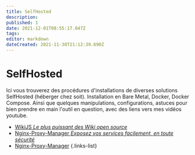 ```yaml
---
title: SelfHosted
description: 
published: 1
date: 2021-12-01T08:55:17.047Z
tags: 
editor: markdown
dateCreated: 2021-11-30T21:12:39.690Z
---
```


# SelfHosted
Ici vous trouverez des procédures d'installations de diverses solutions SelfHosted (héberger chez soit). Installation en Bare Metal, Docker, Docker Compose. Ainsi que quelques manipulations, configurations, astuces pour bien prendre en main l'outil en question, avec des liens vers mes vidéos youtube.

- [WikiJS *Le plus puissant des Wiki open source*](/SelfHosted/WikiJS)
- [Nginx-Proxy-Manager *Exposez vos services facilement, en toute sécurité*](/SelfHosted/Nginx-Proxy-Manager)
- [Nginx-Proxy-Manager](/SelfHosted/Nginx-Proxy-Manager)
{.links-list}